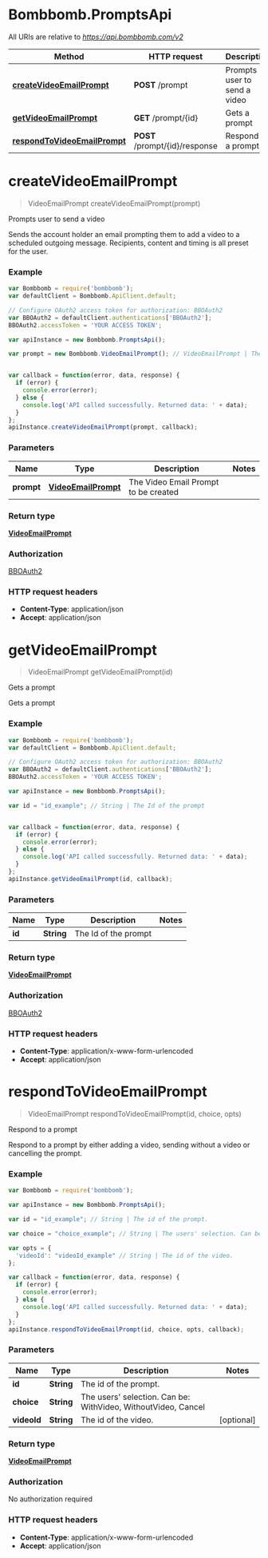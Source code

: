 # Bombbomb.PromptsApi

All URIs are relative to *https://api.bombbomb.com/v2*

Method | HTTP request | Description
------------- | ------------- | -------------
[**createVideoEmailPrompt**](PromptsApi.md#createVideoEmailPrompt) | **POST** /prompt | Prompts user to send a video
[**getVideoEmailPrompt**](PromptsApi.md#getVideoEmailPrompt) | **GET** /prompt/{id} | Gets a prompt
[**respondToVideoEmailPrompt**](PromptsApi.md#respondToVideoEmailPrompt) | **POST** /prompt/{id}/response | Respond to a prompt


<a name="createVideoEmailPrompt"></a>
# **createVideoEmailPrompt**
> VideoEmailPrompt createVideoEmailPrompt(prompt)

Prompts user to send a video

Sends the account holder an email prompting them to add a video to a scheduled outgoing message. Recipients, content and timing is all preset for the user.

### Example
```javascript
var Bombbomb = require('bombbomb');
var defaultClient = Bombbomb.ApiClient.default;

// Configure OAuth2 access token for authorization: BBOAuth2
var BBOAuth2 = defaultClient.authentications['BBOAuth2'];
BBOAuth2.accessToken = 'YOUR ACCESS TOKEN';

var apiInstance = new Bombbomb.PromptsApi();

var prompt = new Bombbomb.VideoEmailPrompt(); // VideoEmailPrompt | The Video Email Prompt to be created


var callback = function(error, data, response) {
  if (error) {
    console.error(error);
  } else {
    console.log('API called successfully. Returned data: ' + data);
  }
};
apiInstance.createVideoEmailPrompt(prompt, callback);
```

### Parameters

Name | Type | Description  | Notes
------------- | ------------- | ------------- | -------------
 **prompt** | [**VideoEmailPrompt**](VideoEmailPrompt.md)| The Video Email Prompt to be created | 

### Return type

[**VideoEmailPrompt**](VideoEmailPrompt.md)

### Authorization

[BBOAuth2](../README.md#BBOAuth2)

### HTTP request headers

 - **Content-Type**: application/json
 - **Accept**: application/json

<a name="getVideoEmailPrompt"></a>
# **getVideoEmailPrompt**
> VideoEmailPrompt getVideoEmailPrompt(id)

Gets a prompt

Gets a prompt

### Example
```javascript
var Bombbomb = require('bombbomb');
var defaultClient = Bombbomb.ApiClient.default;

// Configure OAuth2 access token for authorization: BBOAuth2
var BBOAuth2 = defaultClient.authentications['BBOAuth2'];
BBOAuth2.accessToken = 'YOUR ACCESS TOKEN';

var apiInstance = new Bombbomb.PromptsApi();

var id = "id_example"; // String | The Id of the prompt


var callback = function(error, data, response) {
  if (error) {
    console.error(error);
  } else {
    console.log('API called successfully. Returned data: ' + data);
  }
};
apiInstance.getVideoEmailPrompt(id, callback);
```

### Parameters

Name | Type | Description  | Notes
------------- | ------------- | ------------- | -------------
 **id** | **String**| The Id of the prompt | 

### Return type

[**VideoEmailPrompt**](VideoEmailPrompt.md)

### Authorization

[BBOAuth2](../README.md#BBOAuth2)

### HTTP request headers

 - **Content-Type**: application/x-www-form-urlencoded
 - **Accept**: application/json

<a name="respondToVideoEmailPrompt"></a>
# **respondToVideoEmailPrompt**
> VideoEmailPrompt respondToVideoEmailPrompt(id, choice, opts)

Respond to a prompt

Respond to a prompt by either adding a video, sending without a video or cancelling the prompt.

### Example
```javascript
var Bombbomb = require('bombbomb');

var apiInstance = new Bombbomb.PromptsApi();

var id = "id_example"; // String | The id of the prompt.

var choice = "choice_example"; // String | The users' selection. Can be: WithVideo, WithoutVideo, Cancel

var opts = { 
  'videoId': "videoId_example" // String | The id of the video.
};

var callback = function(error, data, response) {
  if (error) {
    console.error(error);
  } else {
    console.log('API called successfully. Returned data: ' + data);
  }
};
apiInstance.respondToVideoEmailPrompt(id, choice, opts, callback);
```

### Parameters

Name | Type | Description  | Notes
------------- | ------------- | ------------- | -------------
 **id** | **String**| The id of the prompt. | 
 **choice** | **String**| The users&#39; selection. Can be: WithVideo, WithoutVideo, Cancel | 
 **videoId** | **String**| The id of the video. | [optional] 

### Return type

[**VideoEmailPrompt**](VideoEmailPrompt.md)

### Authorization

No authorization required

### HTTP request headers

 - **Content-Type**: application/x-www-form-urlencoded
 - **Accept**: application/json

